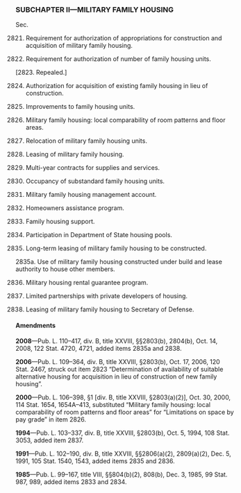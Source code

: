 ### SUBCHAPTER II—MILITARY FAMILY HOUSING ###

Sec.

2821. Requirement for authorization of appropriations for construction and acquisition of military family housing.

2822. Requirement for authorization of number of family housing units.

[2823. Repealed.]

2824. Authorization for acquisition of existing family housing in lieu of construction.

2825. Improvements to family housing units.

2826. Military family housing: local comparability of room patterns and floor areas.

2827. Relocation of military family housing units.

2828. Leasing of military family housing.

2829. Multi-year contracts for supplies and services.

2830. Occupancy of substandard family housing units.

2831. Military family housing management account.

2832. Homeowners assistance program.

2833. Family housing support.

2834. Participation in Department of State housing pools.

2835. Long-term leasing of military family housing to be constructed.

2835a. Use of military family housing constructed under build and lease authority to house other members.

2836. Military housing rental guarantee program.

2837. Limited partnerships with private developers of housing.

2838. Leasing of military family housing to Secretary of Defense.

#### Amendments ####

**2008**—Pub. L. 110–417, div. B, title XXVIII, §§2803(b), 2804(b), Oct. 14, 2008, 122 Stat. 4720, 4721, added items 2835a and 2838.

**2006**—Pub. L. 109–364, div. B, title XXVIII, §2803(b), Oct. 17, 2006, 120 Stat. 2467, struck out item 2823 “Determination of availability of suitable alternative housing for acquisition in lieu of construction of new family housing”.

**2000**—Pub. L. 106–398, §1 [div. B, title XXVIII, §2803(a)(2)], Oct. 30, 2000, 114 Stat. 1654, 1654A–413, substituted “Military family housing: local comparability of room patterns and floor areas” for “Limitations on space by pay grade” in item 2826.

**1994**—Pub. L. 103–337, div. B, title XXVIII, §2803(b), Oct. 5, 1994, 108 Stat. 3053, added item 2837.

**1991**—Pub. L. 102–190, div. B, title XXVIII, §§2806(a)(2), 2809(a)(2), Dec. 5, 1991, 105 Stat. 1540, 1543, added items 2835 and 2836.

**1985**—Pub. L. 99–167, title VIII, §§804(b)(2), 808(b), Dec. 3, 1985, 99 Stat. 987, 989, added items 2833 and 2834.